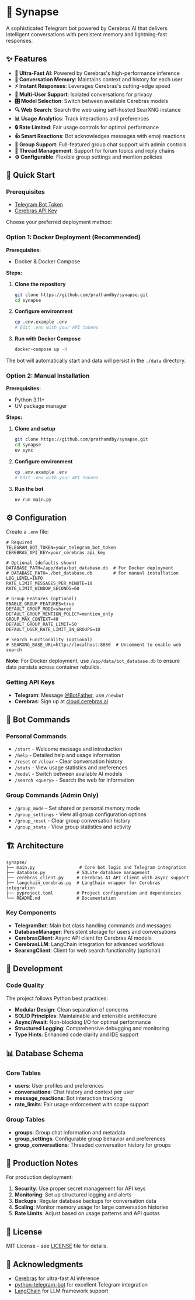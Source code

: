 # 🧠 Synapse

A sophisticated Telegram bot powered by Cerebras AI that delivers intelligent conversations with persistent memory and lightning-fast responses.

## ✨ Features

- **🚀 Ultra-Fast AI**: Powered by Cerebras's high-performance inference
- **🧠 Conversation Memory**: Maintains context and history for each user
- **⚡ Instant Responses**: Leverages Cerebras's cutting-edge speed
- **👥 Multi-User Support**: Isolated conversations for privacy
- **🎛️ Model Selection**: Switch between available Cerebras models
- **🔍 Web Search**: Search the web using self-hosted SearXNG instance
- **📊 Usage Analytics**: Track interactions and preferences
- **🔒 Rate Limited**: Fair usage controls for optimal performance
- **👍 Smart Reactions**: Bot acknowledges messages with emoji reactions
- **🏢 Group Support**: Full-featured group chat support with admin controls
- **🧵 Thread Management**: Support for forum topics and reply chains
- **⚙️ Configurable**: Flexible group settings and mention policies

## 🚀 Quick Start

### Prerequisites

- [Telegram Bot Token](https://t.me/botfather)
- [Cerebras API Key](https://cloud.cerebras.ai/)

Choose your preferred deployment method:

### Option 1: Docker Deployment (Recommended)

**Prerequisites:**

- Docker & Docker Compose

**Steps:**

1. **Clone the repository**

   ```bash
   git clone https://github.com/prathamdby/synapse.git
   cd synapse
   ```

2. **Configure environment**

   ```bash
   cp .env.example .env
   # Edit .env with your API tokens
   ```

3. **Run with Docker Compose**
   ```bash
   docker-compose up -d
   ```

The bot will automatically start and data will persist in the `./data` directory.

### Option 2: Manual Installation

**Prerequisites:**

- Python 3.11+
- UV package manager

**Steps:**

1. **Clone and setup**

   ```bash
   git clone https://github.com/prathamdby/synapse.git
   cd synapse
   uv sync
   ```

2. **Configure environment**

   ```bash
   cp .env.example .env
   # Edit .env with your API tokens
   ```

3. **Run the bot**
   ```bash
   uv run main.py
   ```

## ⚙️ Configuration

Create a `.env` file:

```env
# Required
TELEGRAM_BOT_TOKEN=your_telegram_bot_token
CEREBRAS_API_KEY=your_cerebras_api_key

# Optional (defaults shown)
DATABASE_PATH=/app/data/bot_database.db  # For Docker deployment
# DATABASE_PATH=./bot_database.db        # For manual installation
LOG_LEVEL=INFO
RATE_LIMIT_MESSAGES_PER_MINUTE=10
RATE_LIMIT_WINDOW_SECONDS=60

# Group Features (optional)
ENABLE_GROUP_FEATURES=true
DEFAULT_GROUP_MODE=shared
DEFAULT_GROUP_MENTION_POLICY=mention_only
GROUP_MAX_CONTEXT=40
DEFAULT_GROUP_RATE_LIMIT=50
DEFAULT_USER_RATE_LIMIT_IN_GROUPS=10

# Search Functionality (optional)
# SEARXNG_BASE_URL=http://localhost:8080  # Uncomment to enable web search
```

**Note**: For Docker deployment, use `/app/data/bot_database.db` to ensure data persists across container rebuilds.

### Getting API Keys

- **Telegram**: Message [@BotFather](https://t.me/botfather), use `/newbot`
- **Cerebras**: Sign up at [cloud.cerebras.ai](https://cloud.cerebras.ai/)

## 🤖 Bot Commands

### Personal Commands

- `/start` - Welcome message and introduction
- `/help` - Detailed help and usage information
- `/reset` or `/clear` - Clear conversation history
- `/stats` - View usage statistics and preferences
- `/model` - Switch between available AI models
- `/search <query>` - Search the web for information

### Group Commands (Admin Only)

- `/group_mode` - Set shared or personal memory mode
- `/group_settings` - View all group configuration options
- `/group_reset` - Clear group conversation history
- `/group_stats` - View group statistics and activity

## 🏗️ Architecture

```
synapse/
├── main.py                 # Core bot logic and Telegram integration
├── database.py            # SQLite database management
├── cerebras_client.py     # Cerebras AI API client with async support
├── langchain_cerebras.py  # LangChain wrapper for Cerebras integration
├── pyproject.toml         # Project configuration and dependencies
└── README.md              # Documentation
```

### Key Components

- **TelegramBot**: Main bot class handling commands and messages
- **DatabaseManager**: Persistent storage for users and conversations
- **CerebrasClient**: Async API client for Cerebras AI models
- **CerebrasLLM**: LangChain integration for advanced workflows
- **SearxngClient**: Client for web search functionality (optional)

## 🔧 Development

### Code Quality

The project follows Python best practices:

- **Modular Design**: Clean separation of concerns
- **SOLID Principles**: Maintainable and extensible architecture
- **Async/Await**: Non-blocking I/O for optimal performance
- **Structured Logging**: Comprehensive debugging and monitoring
- **Type Hints**: Enhanced code clarity and IDE support

## 📊 Database Schema

### Core Tables

- **users**: User profiles and preferences
- **conversations**: Chat history and context per user
- **message_reactions**: Bot interaction tracking
- **rate_limits**: Fair usage enforcement with scope support

### Group Tables

- **groups**: Group chat information and metadata
- **group_settings**: Configurable group behavior and preferences
- **group_conversations**: Threaded conversation history for groups

## 🚨 Production Notes

For production deployment:

1. **Security**: Use proper secret management for API keys
2. **Monitoring**: Set up structured logging and alerts
3. **Backups**: Regular database backups for conversation data
4. **Scaling**: Monitor memory usage for large conversation histories
5. **Rate Limits**: Adjust based on usage patterns and API quotas

## 📄 License

MIT License - see [LICENSE](LICENSE) file for details.

## 🙏 Acknowledgments

- [Cerebras](https://cerebras.ai/) for ultra-fast AI inference
- [python-telegram-bot](https://github.com/python-telegram-bot/python-telegram-bot) for excellent Telegram integration
- [LangChain](https://langchain.com/) for LLM framework support
